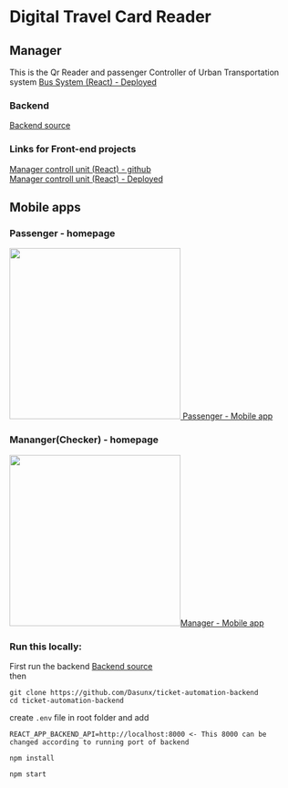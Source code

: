 # Digital Travel Card Reader

## Manager

This is the Qr Reader and passenger Controller of Urban Transportation system
<a href='https://salty-tundra-07291.herokuapp.com/' target='_blank'> Bus System (React) - Deployed </a></br> 

### Backend

<a href='https://github.com/Dasunx/ticket-automation-backend'>Backend source</a></br>

### Links for Front-end projects

<a href='https://github.com/tmKamal/urban-transport-ticketing-system'> Manager controll unit (React) - github </a></br>
<a href='https://urban-transport-ticketing-system.vercel.app'> Manager controll unit (React) - Deployed </a></br>

## Mobile apps

### Passenger - homepage

<a href='https://github.com/Dasunx/ticket-booking-mobile'><img src='https://i.imgur.com/nxIZ1II.png' width="300"> Passenger - Mobile app</a></br>

### Mananger(Checker) - homepage

<a href='https://github.com/Dasunx/ticket-checker-mobile'> 
<img src='https://i.imgur.com/nxNkW25.png' width="300">Manager - Mobile app</a></br>

### Run this locally:

First run the backend <a href='https://github.com/Dasunx/ticket-automation-backend'>Backend source</a></br>
then

```
git clone https://github.com/Dasunx/ticket-automation-backend
cd ticket-automation-backend
```

create `.env` file in root folder and add

```
REACT_APP_BACKEND_API=http://localhost:8000 <- This 8000 can be changed according to running port of backend
```

```
npm install
```

```
npm start
```
